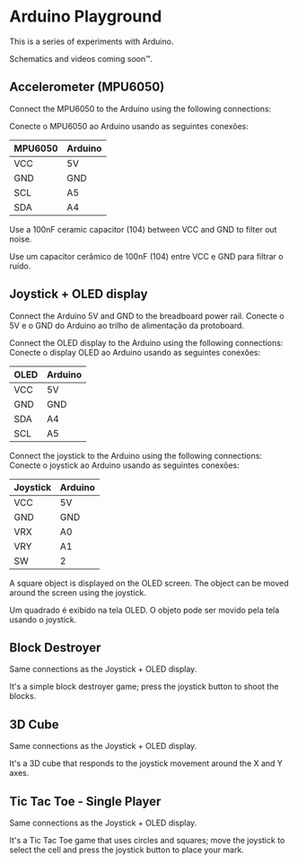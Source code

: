 # Arduino Playground
This is a series of experiments with Arduino.

Schematics and videos coming soon™.


## Accelerometer (MPU6050)
Connect the MPU6050 to the Arduino using the following connections:

Conecte o MPU6050 ao Arduino usando as seguintes conexões:

| MPU6050 | Arduino |
|---------|---------|
| VCC     | 5V      |
| GND     | GND     |
| SCL     | A5      |
| SDA     | A4      |i

Use a 100nF ceramic capacitor (104) between VCC and GND to filter out noise.

Use um capacitor cerâmico de 100nF (104) entre VCC e GND para filtrar o ruído.



## Joystick + OLED display

Connect the Arduino 5V and GND to the breadboard power rail.
Conecte o 5V e o GND do Arduino ao trilho de alimentação da protoboard.

Connect the OLED display to the Arduino using the following connections:
Conecte o display OLED ao Arduino usando as seguintes conexões:

| OLED | Arduino    |
|------|------------|
| VCC  | 5V         |
| GND  | GND        |
| SDA  | A4         |
| SCL  | A5         |

Connect the joystick to the Arduino using the following connections:
Conecte o joystick ao Arduino usando as seguintes conexões:

| Joystick | Arduino    |
|----------|------------|
| VCC      | 5V         |
| GND      | GND        |
| VRX      | A0         |
| VRY      | A1         |
| SW       | 2          |

A square object is displayed on the OLED screen. The object can be moved around the screen using the joystick.

Um quadrado é exibido na tela OLED. O objeto pode ser movido pela tela usando o joystick.





## Block Destroyer
Same connections as the Joystick + OLED display.

It's a simple block destroyer game; press the joystick button to shoot the blocks.

## 3D Cube
Same connections as the Joystick + OLED display.

It's a 3D cube that responds to the joystick movement around the X and Y axes.


## Tic Tac Toe - Single Player
Same connections as the Joystick + OLED display.

It's a Tic Tac Toe game that uses circles and squares; move the joystick to select the cell and press the joystick button to place your mark.








